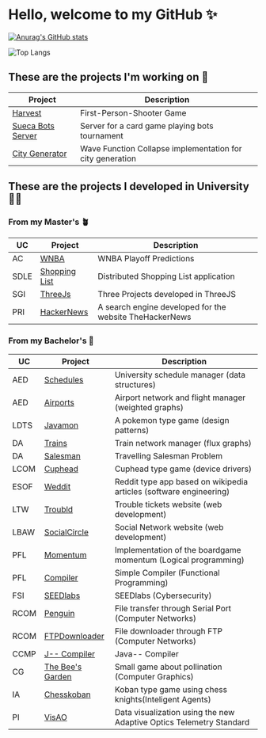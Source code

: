 # Hello, welcome to my GitHub ✨

[![Anurag's GitHub stats](https://github-readme-stats.vercel.app/api?username=Ruben38Esteves)](https://github.com/anuraghazra/github-readme-stats)

![Top Langs](https://github-readme-stats.vercel.app/api/top-langs/?username=Ruben38Esteves&theme=tokyonight&exclude_repo=Project-LCOM-MinixSurfers,Project-LCOM-Cuphead,Project-Comp-JmmCompiler,Project-AC-Basketball&include_all_commits=true)


## These are the projects I'm working on 🧍

| Project   |Description   |
|-----------|--------------|
|[Harvest](https://github.com/Ruben38Esteves/Harvest)|First-Person-Shooter Game|
|[Sueca Bots Server](https://github.com/ENEI-Competicoes/Bots-Sueca)|Server for a card game playing bots tournament|
|[City Generator](https://github.com/Ruben38Esteves/City-Generator)|Wave Function Collapse implementation for city generation|

## These are the projects I developed in University 🧑‍🎓

### From my Master's 🪴

| UC   | Project   |Description   |
|------|-----------|--------------|
|AC|[WNBA](https://github.com/Ruben38Esteves/Project-AC-Basketball)|WNBA Playoff Predictions|
|SDLE|[Shopping List](https://github.com/Ruben38Esteves/Project-SDLE-ShoppingList)|Distributed Shopping List application|
|SGI|[ThreeJs](https://github.com/Ruben38Esteves/Project-SGI-ThreeJS)|Three Projects developed in ThreeJS|
|PRI|[HackerNews](https://github.com/Ruben38Esteves/Project-PRI-HackerNews)|A search engine developed for the website TheHackerNews|

### From my Bachelor's 🌱

| UC   | Project   |Description   |
|------|-----------|--------------|
|AED   |[Schedules](https://github.com/Ruben38Esteves/ProjetoAEDSchedule)  |University schedule manager (data structures)|
|AED   |[Airports](https://github.com/Ruben38Esteves/ProjetoAED-TransportesAereos)   |Airport network and flight manager (weighted graphs)|
|LDTS  |[Javamon](https://github.com/Ruben38Esteves/Project-LDTS-Pokemon)    |A pokemon type game (design patterns)|
|DA    |[Trains](https://github.com/Ruben38Esteves/Project-DA-Trains)     |Train network manager (flux graphs)|
|DA    |[Salesman](https://github.com/Ruben38Esteves/Project-DA-TSP)   |Travelling Salesman Problem|
|LCOM  |[Cuphead](https://github.com/Ruben38Esteves/Project-LCOM-Cuphead) |Cuphead type game (device drivers)|
|ESOF  |[Weddit](https://github.com/Ruben38Esteves/Project-ESOF-Weddit)     |Reddit type app based on wikipedia articles (software engineering)|
|LTW   |[Troubld](https://github.com/Ruben38Esteves/Project-LTW-Troubld)    |Trouble tickets website (web development)|
|LBAW  |[SocialCircle](https://github.com/Ruben38Esteves/Project-LBAW-SocialCircle)    |Social Network website (web development)|
|PFL  |[Momentum](https://github.com/Ruben38Esteves/Project-PFL-Momentum)    |Implementation of the boardgame momentum (Logical programming)|
|PFL  |[Compiler](https://github.com/Ruben38Esteves/Project-PFL-Compiler)    |Simple Compiler (Functional Programming)|
|FSI  |[SEEDlabs](https://github.com/Ruben38Esteves/Project-FSI-SEEDlabs)    |SEEDlabs (Cybersecurity)|
|RCOM   |[Penguin](https://github.com/Ruben38Esteves/Project-RCOM-FileTransfer)    |File transfer through Serial Port (Computer Networks)|
|RCOM   |[FTPDownloader](https://github.com/Ruben38Esteves/Project-RCOM-Download)    |File downloader through FTP (Computer Networks)|
|CCMP|[J-- Compiler](https://github.com/Ruben38Esteves/Project-Comp-JmmCompiler)|Java-- Compiler|
|CG|[The Bee's Garden](https://github.com/Ruben38Esteves/Project-CG-BeeGarden/tree/master/project)|Small game about pollination (Computer Graphics)|
|IA|[Chesskoban](https://github.com/Ruben38Esteves/Project-IA-Chesskoban)|Koban type game using chess knights(Inteligent Agents)|
|PI|[VisAO](https://github.com/LuisDuarte1/VisAO)|Data visualization using the new Adaptive Optics Telemetry Standard|


